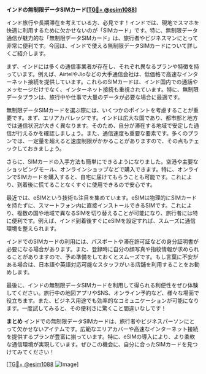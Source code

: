 **インドの無制限データSIMカード[[TG💪+ @esim1088](https://t.me/s/esim1088)]**

インド旅行や長期滞在を考えている方、必見です！インドでは、現地でスマホを快適に利用するために欠かせないのが「SIMカード」です。特に、無制限データ通信が魅力的な「無制限データSIMカード」は、旅行者やビジネスマンにとって非常に便利です。今回は、インドで使える無制限データSIMカードについて詳しくご紹介します。

まず、インドには多くの通信事業者が存在し、それぞれ異なるプランや特徴を持っています。例えば、AirtelやJioなどの大手通信会社は、低価格で高速なインターネット接続を提供しています。これらのSIMカードは、インド国内での通話やメッセージだけでなく、インターネット接続も重視されています。特に、無制限データプランは、旅行中や仕事で大量のデータが必要な場合に最適です。

無制限データSIMカードを選ぶ際には、いくつかのポイントを考慮することが重要です。まず、エリアカバレッジです。インドは広大な国であり、都市部と地方では通信状況が大きく異なります。そのため、自分が滞在する地域で安定した通信が行えるかを確認しましょう。また、通信速度も重要な要素です。多くのプランでは、一定量を超えると速度制限がかかることがありますので、その点もチェックしておきましょう。

さらに、SIMカードの入手方法も簡単にできるようになりました。空港や主要なショッピングモール、オンラインショップなどで購入できます。特に、オンラインでSIMカードを購入すると、自宅に届けてもらうことも可能です。これにより、到着後に慌てることなくすぐに使用できるので安心です。

最近では、eSIMという技術も注目を集めています。eSIMは物理的にSIMカードを持たずに、スマートフォン内に直接インストールできるSIMです。これにより、複数の国や地域で異なるSIMを切り替えることが可能になり、旅行者には特に便利です。例えば、インド到着後すぐにeSIMを設定すれば、スムーズに通信環境を整えられます。

インドでのSIMカードの利用には、パスポートや滞在許可証などの身分証明書が必要になる場合があります。また、登録時に自分の顔写真や指紋情報が求められることがありますので、予め準備をしておくとスムーズです。もし言葉に不安がある場合は、日本語や英語対応可能なスタッフがいる店舗を利用することをお勧めします。

最後に、インドの無制限データSIMカードを利用して得られる利便性をぜひ体験してください。旅行中の地図アプリやSNS、オンライン予約など、様々な場面で役立ちます。また、ビジネス用途でも効率的なコミュニケーションが可能になります。一度試してみると、その便利さに驚くこと間違いなしです！

**まとめ**
インドでの無制限データSIMカードは、旅行者やビジネスパーソンにとって欠かせないアイテムです。広範なエリアカバーや高速なインターネット接続を提供するプランが豊富に揃っています。特に、eSIMの導入により、より柔軟な通信環境が実現しています。ぜひこの機会に、自分に合ったSIMカードを見つけてみてください！

[[TG💪+ @esim1088](https://t.me/s/esim1088) ![Image](https://i.postimg.cc/Y0z9fWf4/image.png)]